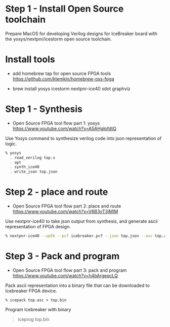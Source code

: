 Step 1 - Install Open Source toolchain
==

Prepare MacOS for developing Verilog designs for IceBreaker board with the yosys/nextpnr/icestorm open source toolchain.

Install tools
==

- add homebrew tap for open source FPGA tools
  https://github.com/ktemkin/homebrew-oss-fpga

- brew install yosys icestorm nextpnr-ice40 xdot graphviz

Step 1 - Synthesis
===

- Open Source FPGA tool flow part 1: yosys
  https://www.youtube.com/watch?v=A5AHglpfdtQ


Use Yosys command to synthesize verilog code into json representation of logic.

```bash
% yosys
  . read_verilog top.v
  . opt
  . synth_ice40
  . write_json top.json
```

Step 2 - place and route
===

- Open Source FPGA tool flow part 2: place and route
  https://www.youtube.com/watch?v=V6B3vT3jMlM

Use nextpnr-ice40 to take json output from synthesis, and generate ascii representation of FPGA design.

```bash
% nextpnr-ice40 --up5k --pcf icebreaker.pcf --json top.json --asc top.asc
```

Step 3 - Pack and program
====

- Open Source FPGA tool flow part 3: pack and program
  https://www.youtube.com/watch?v=h4bArgeqcLQ

Pack ascii representation into a binary file that can be downloaded to Icebreaker FPGA device.

```
% icepack top.asc > top.bin
```

Program Icebreaker with binary

> iceprog top.bin


